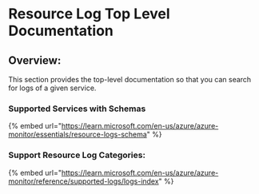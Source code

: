 # Resource Log Top Level Documentation

## Overview:&#x20;

This section provides the top-level documentation so that you can search for logs of a given service.&#x20;

### Supported Services with Schemas

{% embed url="https://learn.microsoft.com/en-us/azure/azure-monitor/essentials/resource-logs-schema" %}

### Support Resource Log Categories:

{% embed url="https://learn.microsoft.com/en-us/azure/azure-monitor/reference/supported-logs/logs-index" %}
